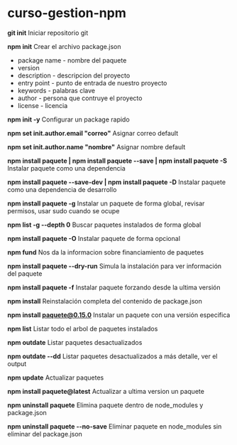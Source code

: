 # curso-gestion-npm

**git init** 
Iniciar repositorio git

**npm init**
Crear el archivo package.json

* package name - nombre del paquete
* version
* description - descripcion del proyecto
* entry point  - punto de entrada de nuestro proyecto
* keywords - palabras clave
* author - persona que contruye el proyecto
* license - licencia

**npm init -y** 
Configurar un package rapido

**npm set init.author.email "correo"** 
Asignar correo default

**npm set init.author.name "nombre"** 
Asignar nombre default

**npm install paquete | npm install paquete --save | npm install paquete -S**
Instalar paquete como una dependencia

**npm install paquete --save-dev | npm install paquete -D**
Instalar paquete como una dependencia de desarrollo

**npm install paquete -g**
Instalar un paquete de forma global, revisar permisos, usar sudo cuando se ocupe

**npm list -g --depth 0**
Buscar paquetes instalados de forma global

**npm install paquete -O**
Instalar paquete de forma opcional

**npm fund**
Nos da la informacion sobre financiamiento de paquetes

**npm install paquete --dry-run**
Simula la instalación para ver información del paquete

**npm install paquete -f**
Instalar paquete forzando desde la ultima versión

**npm install**
Reinstalación completa del contenido de package.json

**npm install paquete@0.15.0**
Instalar un paquete con una versión especifica

**npm list**
Listar todo el arbol de paquetes instalados

**npm outdate**
Listar paquetes desactualizados

**npm outdate --dd**
Listar paquetes desactualizados a más detalle, ver el output

**npm update**
Actualizar paquetes

**npm install paquete@latest**
Actualizar a ultima version un paquete

**npm uninstall paquete**
Elimina paquete dentro de node_modules y package.json

**npm uninstall paquete --no-save**
Eliminar paquete en node_modules sin eliminar del package.json
